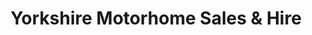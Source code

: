 ---
title: "Yorkshire Motorhome Sales & Hire"
url: /hull/yorkshire-motorhome-sales-and-hire/
shop: caravan
---
